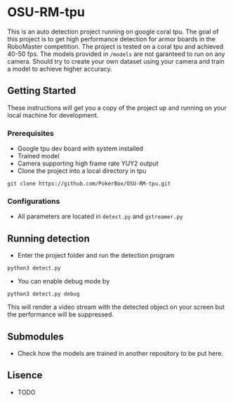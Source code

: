 # OSU-RM-tpu
This is an auto detection project running on google coral tpu. The goal of this project is to get high performance detection for armor boards in the RoboMaster competition. The project is tested on a coral tpu and achieved 40-50 fps. The models provided in ```/models``` are not garanteed to run on any camera. Should try to create your own dataset using your camera and train a model to achieve higher accuracy.

## Getting Started

These instructions will get you a copy of the project up and running on your local machine for development.

### Prerequisites

- Google tpu dev board with system installed
- Trained model
- Camera supporting high frame rate YUY2 output
- Clone the project into a local directory in tpu
```
git clone https://github.com/PokerBox/OSU-RM-tpu.git
```

### Configurations

- All parameters are located in ```detect.py``` and ```gstreamer.py```

## Running detection

- Enter the project folder and run the detection program
```
python3 detect.py
```

- You can enable debug mode by
```
python3 detect.py debug
```
This will render a video stream with the detected object on your screen but the performance will be suppressed. 

## Submodules

- Check how the models are trained in another repository to be put here.

## Lisence

- TODO

